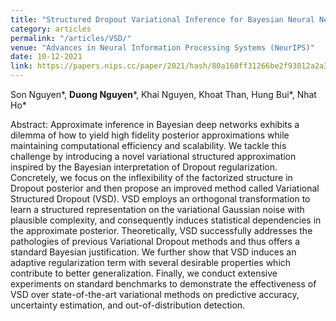 ```yaml
---
title: "Structured Dropout Variational Inference for Bayesian Neural Networks"
category: articles
permalink: "/articles/VSD/"
venue: "Advances in Neural Information Processing Systems (NeurIPS)"
date: 10-12-2021
link: https://papers.nips.cc/paper/2021/hash/80a160ff31266be2f93012a2a3eca713-Abstract.html
---
```

[comment]: <> (<a href="https://arxiv.org/abs/2002.07367">Arxiv</a>.)
Son Nguyen\*, <b>Duong Nguyen</b>\*, Khai Nguyen, Khoat Than, Hung Bui\*, Nhat Ho\*

Abstract: Approximate inference in Bayesian deep networks exhibits a dilemma of how to yield high fidelity posterior approximations while maintaining computational efficiency and scalability. We tackle this challenge by introducing a novel variational structured approximation inspired by the Bayesian interpretation of Dropout regularization. Concretely, we focus on the inflexibility of the factorized structure in Dropout posterior and then propose an improved method called Variational Structured Dropout (VSD). VSD employs an orthogonal transformation to learn a structured representation on the variational Gaussian noise with plausible complexity, and consequently induces statistical dependencies in the approximate posterior. Theoretically, VSD successfully addresses the pathologies of previous Variational Dropout methods and thus offers a standard Bayesian justification. We further show that VSD induces an adaptive regularization term with several desirable properties which contribute to better generalization. Finally, we conduct extensive experiments on standard benchmarks to demonstrate the effectiveness of VSD over state-of-the-art variational methods on predictive accuracy, uncertainty estimation, and out-of-distribution detection. 